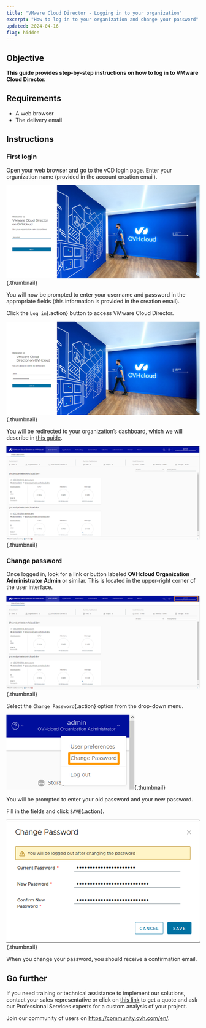 ```yaml
---
title: "VMware Cloud Director - Logging in to your organization"
excerpt: "How to log in to your organization and change your password"
updated: 2024-04-16
flag: hidden
---
```


## Objective

**This guide provides step-by-step instructions on how to log in to VMware Cloud Director.**

## Requirements

- A web browser
- The delivery email

## Instructions

### First login

Open your web browser and go to the vCD login page. Enter your organization name (provided in the account creation email).

![First page connection](images/vcd-organization-connection.png){.thumbnail}

You will now be prompted to enter your username and password in the appropriate fields (this information is provided in the creation email).

Click the `Log in`{.action} button to access VMware Cloud Director.

![Login connection](images/vcd-login-connection.png){.thumbnail}

You will be redirected to your organization’s dashboard, which we will describe in [this guide](/pages/hosted_private_cloud/hosted_private_cloud_powered_by_vmware/vcd-getting-started).

![Dashboard](images/vcd-dashboard-view.png){.thumbnail}

### Change password

Once logged in, look for a link or button labeled **OVHcloud Organization Administrator Admin** or similar. This is located in the upper-right corner of the user interface.

![Admin Button](images/vcd-settings.png){.thumbnail}

Select the `Change Password`{.action} option from the drop-down menu.

![Change Password Option](images/vcd-change-password-option.png){.thumbnail}

You will be prompted to enter your old password and your new password.

Fill in the fields and click `SAVE`{.action}.

![Change password](images/vcd-change-password.png){.thumbnail}

When you change your password, you should receive a confirmation email.

## Go further

If you need training or technical assistance to implement our solutions, contact your sales representative or click on [this link](https://www.ovhcloud.com/en/professional-services/) to get a quote and ask our Professional Services experts for a custom analysis of your project.

Join our community of users on <https://community.ovh.com/en/>.